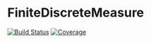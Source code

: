 # FiniteDiscreteMeasure

[![Build Status](https://github.com/davibarreira/FiniteDiscreteMeasure.jl/workflows/CI/badge.svg)](https://github.com/davibarreira/FiniteDiscreteMeasure.jl/actions)
[![Coverage](https://codecov.io/gh/davibarreira/FiniteDiscreteMeasure.jl/branch/main/graph/badge.svg)](https://codecov.io/gh/davibarreira/FiniteDiscreteMeasure.jl)
